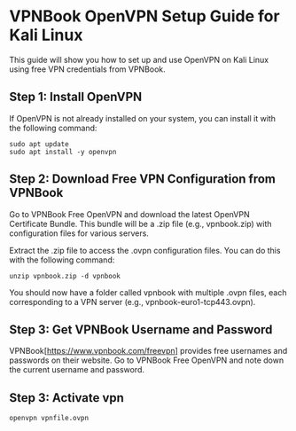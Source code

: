 # VPNBook OpenVPN Setup Guide for Kali Linux

This guide will show you how to set up and use OpenVPN on Kali Linux using free VPN credentials from VPNBook.

## Step 1: Install OpenVPN

If OpenVPN is not already installed on your system, you can install it with the following command:

    sudo apt update
    sudo apt install -y openvpn

## Step 2: Download Free VPN Configuration from VPNBook

  Go to VPNBook Free OpenVPN and download the latest OpenVPN Certificate Bundle. This bundle will be a .zip file (e.g., vpnbook.zip) with configuration files for various servers.

  Extract the .zip file to access the .ovpn configuration files. You can do this with the following command:

    unzip vpnbook.zip -d vpnbook
  You should now have a folder called vpnbook with multiple .ovpn files, each corresponding to a VPN server (e.g., vpnbook-euro1-tcp443.ovpn).
  
## Step 3: Get VPNBook Username and Password

VPNBook[https://www.vpnbook.com/freevpn] provides free usernames and passwords on their website. Go to VPNBook Free OpenVPN and note down the current username and password.
## Step 3: Activate vpn 
    openvpn vpnfile.ovpn
